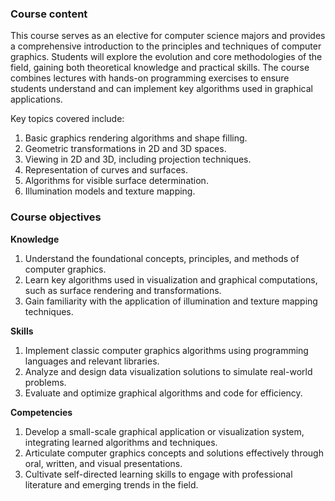 ### **Course content**

This course serves as an elective for computer science majors and provides a comprehensive introduction to the principles and techniques of computer graphics. Students will explore the evolution and core methodologies of the field, gaining both theoretical knowledge and practical skills. The course combines lectures with hands-on programming exercises to ensure students understand and can implement key algorithms used in graphical applications.

Key topics covered include:

1. Basic graphics rendering algorithms and shape filling.
2. Geometric transformations in 2D and 3D spaces.
3. Viewing in 2D and 3D, including projection techniques.
4. Representation of curves and surfaces.
5. Algorithms for visible surface determination.
6. Illumination models and texture mapping.

### **Course objectives**

**Knowledge**

1. Understand the foundational concepts, principles, and methods of computer graphics.
2. Learn key algorithms used in visualization and graphical computations, such as surface rendering and transformations.
3. Gain familiarity with the application of illumination and texture mapping techniques.

**Skills**

1. Implement classic computer graphics algorithms using programming languages and relevant libraries.
2. Analyze and design data visualization solutions to simulate real-world problems.
3. Evaluate and optimize graphical algorithms and code for efficiency.

**Competencies**

1. Develop a small-scale graphical application or visualization system, integrating learned algorithms and techniques.
2. Articulate computer graphics concepts and solutions effectively through oral, written, and visual presentations.
3. Cultivate self-directed learning skills to engage with professional literature and emerging trends in the field.